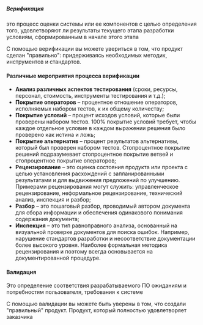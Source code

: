 ##### Верификация
 это процесс оценки системы или ее компонентов с целью определения того, удовлетворяют ли результаты текущего этапа разработки условиям, сформированным в начале этого этапа

С помощью верификации вы можете увериться в том, что продукт сделан "правильно": придерживаясь необходимых методик, инструментов и стандартов.

#### Различные мероприятия процесса верификации
- **Анализ различных аспектов тестирования** (сроки, ресурсы, персонал, стоимость, инструменты тестирования и т.д.);
- **Покрытие операторов** – процентное отношение операторов, исполняемых набором тестов, к их общему количеству; 
- **Покрытие условий** – процент исходов условий, которые были проверены набором тестов. 100% покрытие условий требует, чтобы каждое отдельное условие в каждом выражении решения было проверено как истина и ложь; 
- **Покрытие альтернатив** – процент результатов альтернативы, который был проверен набором тестов. Стопроцентное покрытие решений подразумевает стопроцентное покрытие ветвей и стопроцентное покрытие операторов;
- **Рецензирование** – это оценка состояния продукта или проекта с целью установления расхождений с запланированными результатами и для выдвижения предложений по улучшению. Примерами рецензирования могут служить: управленческое рецензирование, неформальное рецензирование, технический анализ, инспекция и разбор;
- **Разбор** – это пошаговый разбор, проводимый автором документа для сбора информации и обеспечения одинакового понимания содержания документа;
- **Инспекция** – это тип равноправного анализа, основанный на визуальной проверке документов для поиска ошибок. Например, нарушение стандартов разработки и несоответствие документации более высокого уровня. Наиболее формальная методика рецензирования и поэтому всегда основывается на документированной процедуре.

#### Валидация 
Это определение соответствия разрабатываемого ПО ожиданиям и потребностям пользователя, требования к системе

С помощью валидации вы можете быть уверены в том, что создали "правильный" продукт. Продукт, который полностью удовлетворяет заказчика
